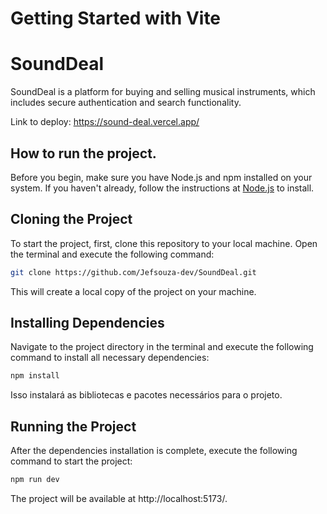 # **Getting Started with Vite**

# SoundDeal

SoundDeal is a platform for buying and selling musical instruments, which includes secure authentication and search functionality.

Link to deploy: https://sound-deal.vercel.app/



## How to run the project.
Before you begin, make sure you have Node.js and npm installed on your system. If you haven't already, follow the instructions at [Node.js](https://nodejs.org/) to install.



## Cloning the Project

To start the project, first, clone this repository to your local machine. Open the terminal and execute the following command:


```bash
git clone https://github.com/Jefsouza-dev/SoundDeal.git
```


This will create a local copy of the project on your machine.


## Installing Dependencies
Navigate to the project directory in the terminal and execute the following command to install all necessary dependencies:


```bash
npm install
```


Isso instalará as bibliotecas e pacotes necessários para o projeto.



## Running the Project
After the dependencies installation is complete, execute the following command to start the project:

```bash
npm run dev
```


The project will be available at http://localhost:5173/.
